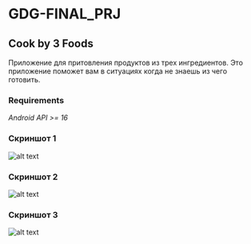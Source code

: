 # GDG-FINAL_PRJ

## Cook by 3 Foods 
Приложение для притовления продуктов из трех ингредиентов.
Это приложение поможет вам в ситуациях когда не знаешь из чего готовить.

### Requirements
*Android API >= 16*
### Скриншот 1
![alt text][screen1]

### Скриншот 2
![alt text][screen2]

### Скриншот 3
![alt text][screen3]

[screen1]: https://raw.github.com/malinich/GDG-FINAL_PRJ/master/store-assets/Screenshot_1.png
[screen2]: https://raw.github.com/malinich/GDG-FINAL_PRJ/master/store-assets/Screenshot_2.png
[screen3]: https://raw.github.com/malinich/GDG-FINAL_PRJ/master/store-assets/Screenshot_3.png